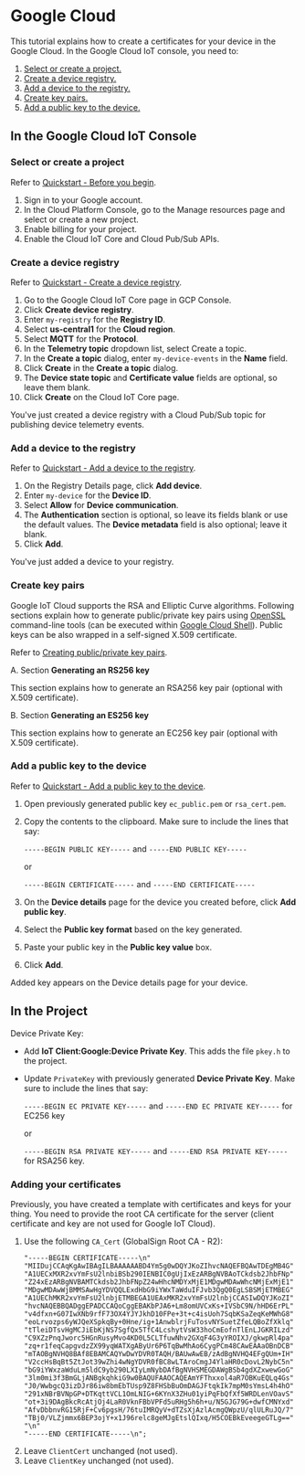 # Google Cloud 

This tutorial explains how to create a certificates for your device in the Google Cloud. In the Google Cloud IoT console, you need to:
1. [Select or create a project.](select-or-create-a-project)
2. [Create a device registry.](create-a-device-registry)
3. [Add a device to the registry.](add-a-device-to-the-registry)
4. [Create key pairs.](create-key-pairs)
5. [Add a public key to the device.](add-a-public-key-to-the-device)

## In the Google Cloud IoT Console

### Select or create a project

Refer to [Quickstart - Before you begin](https://cloud.google.com/iot/docs/quickstart).

1. Sign in to your Google account.
2. In the Cloud Platform Console, go to the Manage resources page and select or create a new project.
3. Enable billing for your project.
4. Enable the Cloud IoT Core and Cloud Pub/Sub APIs.

### Create a device registry

Refer to [Quickstart - Create a device registry](https://cloud.google.com/iot/docs/quickstart).

1.  Go to the Google Cloud IoT Core page in GCP Console. 
2.  Click **Create device registry**.
3.  Enter `my-registry` for the **Registry ID**.
4.  Select **us-central1** for the **Cloud region**.
5.  Select **MQTT** for the **Protocol**.
6.  In the **Telemetry topic** dropdown list, select Create a topic.
7.  In the **Create a topic** dialog, enter `my-device-events` in the **Name** field.
8.  Click **Create** in the **Create a topic** dialog.
9.  The **Device state topic** and **Certificate value** fields are optional, so leave them blank.
10. Click **Create** on the Cloud IoT Core page.

You've just created a device registry with a Cloud Pub/Sub topic for publishing device telemetry events.

### Add a device to the registry

Refer to [Quickstart - Add a device to the registry](https://cloud.google.com/iot/docs/quickstart).

1. On the Registry Details page, click **Add device**.
2. Enter `my-device` for the **Device ID**.
3. Select **Allow** for **Device communication**.
4. The **Authentication** section is optional, so leave its fields blank or use the default values. The **Device metadata** field is also optional; leave it blank.
5. Click **Add**.

You've just added a device to your registry.

### Create key pairs

Google IoT Cloud supports the RSA and Elliptic Curve algorithms. Following sections explain how to generate public/private key pairs using [OpenSSL](https://www.openssl.org/) command-line tools (can be executed within [Google Cloud Shell](https://cloud.google.com/shell)). Public keys can be also wrapped in a self-signed X.509 certificate.

Refer to [Creating public/private key pairs](https://cloud.google.com/iot/docs/how-tos/credentials/keys).

A. Section **Generating an RS256 key**

This section explains how to generate an RSA256 key pair (optional with X.509 certificate).

B. Section **Generating an ES256 key**

This section explains how to generate an EC256 key pair (optional with X.509 certificate).

### Add a public key to the device

Refer to [Quickstart - Add a public key to the device](https://cloud.google.com/iot/docs/quickstart).

1. Open previously generated public key `ec_public.pem` or `rsa_cert.pem`.
2. Copy the contents to the clipboard. Make sure to include the lines that say:

   `-----BEGIN PUBLIC KEY-----` and `-----END PUBLIC KEY-----`

   or

   `-----BEGIN CERTIFICATE-----` and `-----END CERTIFICATE-----`
3. On the **Device details** page for the device you created before, click **Add public key**.
4. Select the **Public key format** based on the key generated.
5. Paste your public key in the **Public key value** box.
6. Click **Add**.

Added key appears on the Device details page for your device.


## In the Project

Device Private Key:
- Add **IoT Client:Google:Device Private Key**. This adds the file `pkey.h` to the project.
- Update ``PrivateKey`` with previously generated **Device Private Key**. Make sure to include the lines that say:

  `-----BEGIN EC PRIVATE KEY-----` and `-----END EC PRIVATE KEY-----` for EC256 key

  or

  `-----BEGIN RSA PRIVATE KEY-----` and `-----END RSA PRIVATE KEY-----` for RSA256 key.

### Adding your certificates
Previously, you have created a template with certificates and keys for your thing. You need to provide the root CA certificate for the server (client certificate and key are not used for Google IoT Cloud).

1. Use the following `CA_Cert` (GlobalSign Root CA - R2):
    ```
    "-----BEGIN CERTIFICATE-----\n"
    "MIIDujCCAqKgAwIBAgILBAAAAAABD4Ym5g0wDQYJKoZIhvcNAQEFBQAwTDEgMB4G"
    "A1UECxMXR2xvYmFsU2lnbiBSb290IENBIC0gUjIxEzARBgNVBAoTCkdsb2JhbFNp"
    "Z24xEzARBgNVBAMTCkdsb2JhbFNpZ24wHhcNMDYxMjE1MDgwMDAwWhcNMjExMjE1"
    "MDgwMDAwWjBMMSAwHgYDVQQLExdHbG9iYWxTaWduIFJvb3QgQ0EgLSBSMjETMBEG"
    "A1UEChMKR2xvYmFsU2lnbjETMBEGA1UEAxMKR2xvYmFsU2lnbjCCASIwDQYJKoZI"
    "hvcNAQEBBQADggEPADCCAQoCggEBAKbPJA6+Lm8omUVCxKs+IVSbC9N/hHD6ErPL"
    "v4dfxn+G07IwXNb9rfF73OX4YJYJkhD10FPe+3t+c4isUoh7SqbKSaZeqKeMWhG8"
    "eoLrvozps6yWJQeXSpkqBy+0Hne/ig+1AnwblrjFuTosvNYSuetZfeLQBoZfXklq"
    "tTleiDTsvHgMCJiEbKjNS7SgfQx5TfC4LcshytVsW33hoCmEofnTlEnLJGKRILzd"
    "C9XZzPnqJworc5HGnRusyMvo4KD0L5CLTfuwNhv2GXqF4G3yYROIXJ/gkwpRl4pa"
    "zq+r1feqCapgvdzZX99yqWATXgAByUr6P6TqBwMhAo6CygPCm48CAwEAAaOBnDCB"
    "mTAOBgNVHQ8BAf8EBAMCAQYwDwYDVR0TAQH/BAUwAwEB/zAdBgNVHQ4EFgQUm+IH"
    "V2ccHsBqBt5ZtJot39wZhi4wNgYDVR0fBC8wLTAroCmgJ4YlaHR0cDovL2NybC5n"
    "bG9iYWxzaWduLm5ldC9yb290LXIyLmNybDAfBgNVHSMEGDAWgBSb4gdXZxwewGoG"
    "3lm0mi3f3BmGLjANBgkqhkiG9w0BAQUFAAOCAQEAmYFThxxol4aR7OBKuEQLq4Gs"
    "J0/WwbgcQ3izDJr86iw8bmEbTUsp9Z8FHSbBuOmDAGJFtqkIk7mpM0sYmsL4h4hO"
    "291xNBrBVNpGP+DTKqttVCL1OmLNIG+6KYnX3ZHu01yiPqFbQfXf5WRDLenVOavS"
    "ot+3i9DAgBkcRcAtjOj4LaR0VknFBbVPFd5uRHg5h6h+u/N5GJG79G+dwfCMNYxd"
    "AfvDbbnvRG15RjF+Cv6pgsH/76tuIMRQyV+dTZsXjAzlAcmgQWpzU/qlULRuJQ/7"
    "TBj0/VLZjmmx6BEP3ojY+x1J96relc8geMJgEtslQIxq/H5COEBkEveegeGTLg=="
    "\n"
    "-----END CERTIFICATE-----\n";
    ```
2. Leave `ClientCert` unchanged (not used).
3. Leave `ClientKey` unchanged (not used).
